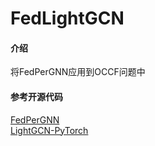# FedLightGCN

#### 介绍
将FedPerGNN应用到OCCF问题中

#### 参考开源代码
[FedPerGNN](https://github.com/wuch15/FedPerGNN)   
[LightGCN-PyTorch](https://github.com/gusye1234/LightGCN-PyTorch)
